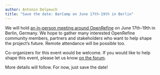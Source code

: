 ```yaml
---
author: Antonin Delpeuch
title: "Save the date: BarCamp on June 17th-19th in Berlin"
---
```


We will hold [an in-person meeting around OpenRefine](https://openrefine.github.io/BarCamp2024/) on June 17th-19th in Berlin, Germany.
We hope to gather many interested OpenRefine community members, partners and stakeholders who want to help shape the project’s future.
Remote attendance will be possible too.

Co-organizers for this event would be welcome. If you would like to help shape this event, please let us know [on the forum](https://forum.openrefine.org/t/organizing-an-openrefine-barcamp/179/35).

More details will follow. For now, just save the date!
